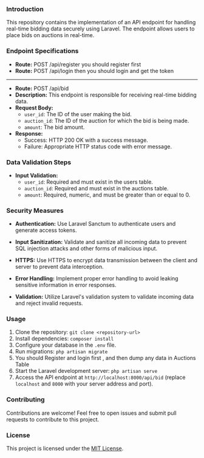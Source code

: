 

### Introduction

This repository contains the implementation of an API endpoint for handling real-time bidding data securely using Laravel. The endpoint allows users to place bids on auctions in real-time.

### Endpoint Specifications

- **Route:** POST /api/register you should register first
- **Route:** POST /api/login  then you should login and 
get the token 
 -------------------------------------------------------
- **Route:** POST /api/bid
- **Description:** This endpoint is responsible for receiving real-time bidding data.
- **Request Body:**
  - `user_id`: The ID of the user making the bid.
  - `auction_id`: The ID of the auction for which the bid is being made.
  - `amount`: The bid amount.
- **Response:**
  - Success: HTTP 200 OK with a success message.
  - Failure: Appropriate HTTP status code with error message.

### Data Validation Steps

- **Input Validation:**
  - `user_id`: Required and must exist in the users table.
  - `auction_id`: Required and must exist in the auctions table.
  - `amount`: Required, numeric, and must be greater than or equal to 0.

### Security Measures

- **Authentication:** Use Laravel Sanctum to authenticate users and generate access tokens.

- **Input Sanitization:** Validate and sanitize all incoming data to prevent SQL injection attacks and other forms of malicious input.
- **HTTPS:** Use HTTPS to encrypt data transmission between the client and server to prevent data interception.

- **Error Handling:** Implement proper error handling to avoid leaking sensitive information in error responses.
- **Validation:** Utilize Laravel's validation system to validate incoming data and reject invalid requests.




### Usage

1. Clone the repository: `git clone <repository-url>`
2. Install dependencies: `composer install`
3. Configure your database in the `.env` file.
4. Run migrations: `php artisan migrate`
5. You should Register and login first , and then dump any data in Auctions Table
6. Start the Laravel development server: `php artisan serve`
7. Access the API endpoint at `http://localhost:8000/api/bid` (replace `localhost` and `8000` with your server address and port).

### Contributing

Contributions are welcome! Feel free to open issues and submit pull requests to contribute to this project.

### License

This project is licensed under the [MIT License](LICENSE).
